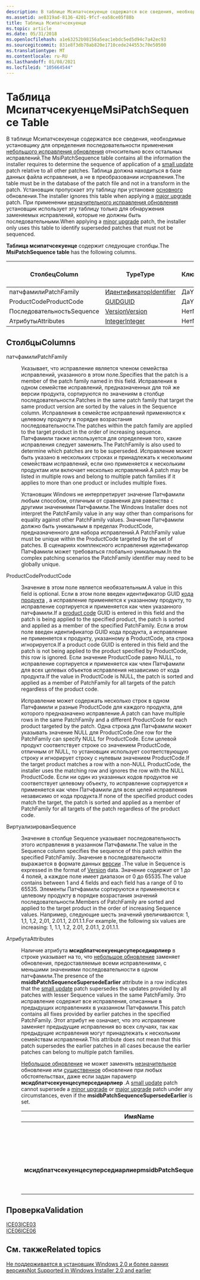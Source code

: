 ```yaml
---
description: В таблице Мсипатчсекуенце содержатся все сведения, необходимые установщику для определения последовательности применения небольшого исправления обновления относительно всех остальных исправлений.
ms.assetid: ae8319ad-8136-4201-9fcf-ea58ce05f88b
title: Таблица Мсипатчсекуенце
ms.topic: article
ms.date: 05/31/2018
ms.openlocfilehash: a1e63252b98156a5eac1ebdc5ed5d94c7a42ec93
ms.sourcegitcommit: 831e8f3db78ab820e1710cede244553c70e50500
ms.translationtype: MT
ms.contentlocale: ru-RU
ms.lasthandoff: 01/08/2021
ms.locfileid: "105664544"
---
```

# <a name="msipatchsequence-table"></a><span data-ttu-id="a2979-103">Таблица Мсипатчсекуенце</span><span class="sxs-lookup"><span data-stu-id="a2979-103">MsiPatchSequence Table</span></span>

<span data-ttu-id="a2979-104">В таблице Мсипатчсекуенце содержатся все сведения, необходимые установщику для определения последовательности применения [небольшого исправления обновления](small-updates.md) относительно всех остальных исправлений.</span><span class="sxs-lookup"><span data-stu-id="a2979-104">The MsiPatchSequence table contains all the information the installer requires to determine the sequence of application of a [small update](small-updates.md) patch relative to all other patches.</span></span> <span data-ttu-id="a2979-105">Таблица должна находиться в базе данных файла исправления, а не в преобразовании исправления.</span><span class="sxs-lookup"><span data-stu-id="a2979-105">The table must be in the database of the patch file and not in a transform in the patch.</span></span> <span data-ttu-id="a2979-106">Установщик пропускает эту таблицу при установке [основного](major-upgrades.md) обновления.</span><span class="sxs-lookup"><span data-stu-id="a2979-106">The installer ignores this table when applying a [major upgrade](major-upgrades.md) patch.</span></span> <span data-ttu-id="a2979-107">При применении [незначительного исправления обновления](minor-upgrades.md) установщик использует эту таблицу только для обнаружения заменяемых исправлений, которые не должны быть последовательными.</span><span class="sxs-lookup"><span data-stu-id="a2979-107">When applying a [minor upgrade](minor-upgrades.md) patch, the installer only uses this table to identify superseded patches that must not be sequenced.</span></span>

<span data-ttu-id="a2979-108">**Таблица мсипатчсекуенце** содержит следующие столбцы.</span><span class="sxs-lookup"><span data-stu-id="a2979-108">The **MsiPatchSequence table** has the following columns.</span></span>



| <span data-ttu-id="a2979-109">Столбец</span><span class="sxs-lookup"><span data-stu-id="a2979-109">Column</span></span>      | <span data-ttu-id="a2979-110">Type</span><span class="sxs-lookup"><span data-stu-id="a2979-110">Type</span></span>                         | <span data-ttu-id="a2979-111">Ключ</span><span class="sxs-lookup"><span data-stu-id="a2979-111">Key</span></span> | <span data-ttu-id="a2979-112">Допускает значения NULL</span><span class="sxs-lookup"><span data-stu-id="a2979-112">Nullable</span></span> |
|-------------|------------------------------|-----|----------|
| <span data-ttu-id="a2979-113">патчфамили</span><span class="sxs-lookup"><span data-stu-id="a2979-113">PatchFamily</span></span> | [<span data-ttu-id="a2979-114">Идентификатор</span><span class="sxs-lookup"><span data-stu-id="a2979-114">Identifier</span></span>](identifier.md) | <span data-ttu-id="a2979-115">Да</span><span class="sxs-lookup"><span data-stu-id="a2979-115">Y</span></span>   | <span data-ttu-id="a2979-116">Нет</span><span class="sxs-lookup"><span data-stu-id="a2979-116">N</span></span>        |
| <span data-ttu-id="a2979-117">ProductCode</span><span class="sxs-lookup"><span data-stu-id="a2979-117">ProductCode</span></span> | [<span data-ttu-id="a2979-118">GUID</span><span class="sxs-lookup"><span data-stu-id="a2979-118">GUID</span></span>](guid.md)             | <span data-ttu-id="a2979-119">Да</span><span class="sxs-lookup"><span data-stu-id="a2979-119">Y</span></span>   | <span data-ttu-id="a2979-120">Да</span><span class="sxs-lookup"><span data-stu-id="a2979-120">Y</span></span>        |
| <span data-ttu-id="a2979-121">Последовательность</span><span class="sxs-lookup"><span data-stu-id="a2979-121">Sequence</span></span>    | [<span data-ttu-id="a2979-122">Version</span><span class="sxs-lookup"><span data-stu-id="a2979-122">Version</span></span>](version.md)       | <span data-ttu-id="a2979-123">Нет</span><span class="sxs-lookup"><span data-stu-id="a2979-123">N</span></span>   | <span data-ttu-id="a2979-124">Нет</span><span class="sxs-lookup"><span data-stu-id="a2979-124">N</span></span>        |
| <span data-ttu-id="a2979-125">Атрибуты</span><span class="sxs-lookup"><span data-stu-id="a2979-125">Attributes</span></span>  | [<span data-ttu-id="a2979-126">Integer</span><span class="sxs-lookup"><span data-stu-id="a2979-126">Integer</span></span>](integer.md)       | <span data-ttu-id="a2979-127">Нет</span><span class="sxs-lookup"><span data-stu-id="a2979-127">N</span></span>   | <span data-ttu-id="a2979-128">Да</span><span class="sxs-lookup"><span data-stu-id="a2979-128">Y</span></span>        |



 

## <a name="columns"></a><span data-ttu-id="a2979-129">Столбцы</span><span class="sxs-lookup"><span data-stu-id="a2979-129">Columns</span></span>

<dl> <dt>

<span data-ttu-id="a2979-130"><span id="PatchFamily"></span><span id="patchfamily"></span><span id="PATCHFAMILY"></span>патчфамили</span><span class="sxs-lookup"><span data-stu-id="a2979-130"><span id="PatchFamily"></span><span id="patchfamily"></span><span id="PATCHFAMILY"></span>PatchFamily</span></span>
</dt> <dd>

<span data-ttu-id="a2979-131">Указывает, что исправление является членом семейства исправлений, указанного в этом поле.</span><span class="sxs-lookup"><span data-stu-id="a2979-131">Specifies that the patch is a member of the patch family named in this field.</span></span> <span data-ttu-id="a2979-132">Исправления в одном семействе исправлений, предназначенных для той же версии продукта, сортируются по значениям в столбце последовательности.</span><span class="sxs-lookup"><span data-stu-id="a2979-132">Patches in the same patch family that target the same product version are sorted by the values in the Sequence column.</span></span> <span data-ttu-id="a2979-133">Исправления в семействе исправлений применяются к целевому продукту в порядке возрастания последовательности.</span><span class="sxs-lookup"><span data-stu-id="a2979-133">The patches within the patch family are applied to the target product in the order of increasing sequence.</span></span> <span data-ttu-id="a2979-134">Патчфамили также используется для определения того, какие исправления следует заменить.</span><span class="sxs-lookup"><span data-stu-id="a2979-134">The PatchFamily is also used to determine which patches are to be superseded.</span></span> <span data-ttu-id="a2979-135">Исправление может быть указано в нескольких строках и принадлежать к нескольким семействам исправлений, если оно применяется к нескольким продуктам или включает несколько исправлений.</span><span class="sxs-lookup"><span data-stu-id="a2979-135">A patch may be listed in multiple rows and belong to multiple patch families if it applies to more than one product or includes multiple fixes.</span></span>

<span data-ttu-id="a2979-136">Установщик Windows не интерпретирует значение Патчфамили любым способом, отличным от сравнения для равенства с другими значениями Патчфамили.</span><span class="sxs-lookup"><span data-stu-id="a2979-136">The Windows Installer does not interpret the PatchFamily value in any way other than comparisons for equality against other PatchFamily values.</span></span> <span data-ttu-id="a2979-137">Значение Патчфамили должно быть уникальным в пределах ProductCode, предназначенного для набора исправлений.</span><span class="sxs-lookup"><span data-stu-id="a2979-137">A PatchFamily value must be unique within the ProductCode targeted by the set of patches.</span></span> <span data-ttu-id="a2979-138">В сценариях комплексного исправления идентификатор Патчфамили может требоваться глобально уникальным.</span><span class="sxs-lookup"><span data-stu-id="a2979-138">In the complex patching scenarios the PatchFamily identifier may need to be globally unique.</span></span>

</dd> <dt>

<span data-ttu-id="a2979-139"><span id="ProductCode"></span><span id="productcode"></span><span id="PRODUCTCODE"></span>ProductCode</span><span class="sxs-lookup"><span data-stu-id="a2979-139"><span id="ProductCode"></span><span id="productcode"></span><span id="PRODUCTCODE"></span>ProductCode</span></span>
</dt> <dd>

<span data-ttu-id="a2979-140">Значение в этом поле является необязательным.</span><span class="sxs-lookup"><span data-stu-id="a2979-140">A value in this field is optional.</span></span> <span data-ttu-id="a2979-141">Если в этом поле введен идентификатор GUID [кода продукта](product-codes.md) , а исправление применяется к указанному продукту, то исправление сортируется и применяется как член указанного патчфамили.</span><span class="sxs-lookup"><span data-stu-id="a2979-141">If a [product code](product-codes.md) GUID is entered in this field and the patch is being applied to the specified product, the patch is sorted and applied as a member of the specified PatchFamily.</span></span> <span data-ttu-id="a2979-142">Если в этом поле введен идентификатор GUID кода продукта, а исправление не применяется к продукту, указанному в ProductCode, эта строка игнорируется.</span><span class="sxs-lookup"><span data-stu-id="a2979-142">If a product code GUID is entered in this field and the patch is not being applied to the product specified by ProductCode, this row is ignored.</span></span> <span data-ttu-id="a2979-143">Если значение ProductCode равно NULL, то исправление сортируется и применяется как член Патчфамили для всех целевых объектов исправления независимо от кода продукта.</span><span class="sxs-lookup"><span data-stu-id="a2979-143">If the value in ProductCode is NULL, the patch is sorted and applied as a member of PatchFamily for all targets of the patch regardless of the product code.</span></span>

<span data-ttu-id="a2979-144">Исправление может содержать несколько строк в одном Патчфамили и разные ProductCode для каждого продукта, для которого предназначено исправление.</span><span class="sxs-lookup"><span data-stu-id="a2979-144">A patch can have multiple rows in the same PatchFamily and a different ProductCode for each product targeted by the patch.</span></span> <span data-ttu-id="a2979-145">Одна строка для Патчфамили может указывать значение NULL для ProductCode.</span><span class="sxs-lookup"><span data-stu-id="a2979-145">One row for the PatchFamily can specify NULL for ProductCode.</span></span> <span data-ttu-id="a2979-146">Если целевой продукт соответствует строке со значением ProductCode, отличным от NULL, то установщик использует соответствующую строку и игнорирует строку с нулевым значением ProductCode.</span><span class="sxs-lookup"><span data-stu-id="a2979-146">If the target product matches a row with a non-NULL ProductCode, the installer uses the matching row and ignores the row with the NULL ProductCode.</span></span> <span data-ttu-id="a2979-147">Если ни один из указанных кодов продуктов не соответствует целевому объекту, то исправление сортируется и применяется как член Патчфамили для всех целей исправления независимо от кода продукта.</span><span class="sxs-lookup"><span data-stu-id="a2979-147">If none of the specified product codes match the target, the patch is sorted and applied as a member of PatchFamily for all targets of the patch regardless of the product code.</span></span>

</dd> <dt>

<span data-ttu-id="a2979-148"><span id="Sequence"></span><span id="sequence"></span><span id="SEQUENCE"></span>Виртуализирован</span><span class="sxs-lookup"><span data-stu-id="a2979-148"><span id="Sequence"></span><span id="sequence"></span><span id="SEQUENCE"></span>Sequence</span></span>
</dt> <dd>

<span data-ttu-id="a2979-149">Значение в столбце Sequence указывает последовательность этого исправления в указанном Патчфамили.</span><span class="sxs-lookup"><span data-stu-id="a2979-149">The value in the Sequence column specifies the sequence of this patch within the specified PatchFamily.</span></span> <span data-ttu-id="a2979-150">Значение в последовательности выражается в формате данных [версии](version.md) .</span><span class="sxs-lookup"><span data-stu-id="a2979-150">The value in Sequence is expressed in the format of [Version](version.md) data.</span></span> <span data-ttu-id="a2979-151">Значение содержит от 1 до 4 полей, а каждое поле имеет диапазон от 0 до 65535.</span><span class="sxs-lookup"><span data-stu-id="a2979-151">The value contains between 1 and 4 fields and each field has a range of 0 to 65535.</span></span> <span data-ttu-id="a2979-152">Элементы Патчфамили сортируются и применяются к целевому продукту в порядке возрастания значений последовательности.</span><span class="sxs-lookup"><span data-stu-id="a2979-152">Members of PatchFamily are sorted and applied to the target product in the order of increasing Sequence values.</span></span> <span data-ttu-id="a2979-153">Например, следующие шесть значений увеличиваются: 1, 1,1, 1,2, 2,01, 2.01.1, 2.01.1.1.</span><span class="sxs-lookup"><span data-stu-id="a2979-153">For example, the following six values are increasing: 1, 1.1, 1.2, 2.01, 2.01.1, 2.01.1.1.</span></span>

</dd> <dt>

<span data-ttu-id="a2979-154"><span id="Attributes"></span><span id="attributes"></span><span id="ATTRIBUTES"></span>Атрибута</span><span class="sxs-lookup"><span data-stu-id="a2979-154"><span id="Attributes"></span><span id="attributes"></span><span id="ATTRIBUTES"></span>Attributes</span></span>
</dt> <dd>

<span data-ttu-id="a2979-155">Наличие атрибута **мсидбпатчсекуенцесуперседиарлиер** в строке указывает на то, что [небольшое обновление](small-updates.md) заменяет обновления, предоставляемые всеми исправлениями, с меньшими значениями последовательности в одном патчфамили.</span><span class="sxs-lookup"><span data-stu-id="a2979-155">The presence of the **msidbPatchSequenceSupersedeEarlier** attribute in a row indicates that the [small update](small-updates.md) patch supersedes the updates provided by all patches with lesser Sequence values in the same PatchFamily.</span></span> <span data-ttu-id="a2979-156">Это исправление содержит все исправления, описанные в предыдущих исправлениях в указанном Патчфамили.</span><span class="sxs-lookup"><span data-stu-id="a2979-156">This patch contains all fixes provided by earlier patches in the specified PatchFamily.</span></span> <span data-ttu-id="a2979-157">Этот атрибут не означает, что это исправление заменяет предыдущие исправления во всех случаях, так как предыдущие исправления могут принадлежать к нескольким семействам исправлений.</span><span class="sxs-lookup"><span data-stu-id="a2979-157">This attribute does not mean that this patch supersedes the earlier patches in all cases because the earlier patches can belong to multiple patch families.</span></span>

<span data-ttu-id="a2979-158">[Небольшое обновление](small-updates.md) не может заменять [незначительное](minor-upgrades.md) обновление или [существенное](major-upgrades.md) обновление при любых обстоятельствах, даже если задан параметр **мсидбпатчсекуенцесуперседиарлиер** .</span><span class="sxs-lookup"><span data-stu-id="a2979-158">A [small update](small-updates.md) patch cannot supersede a [minor upgrade](minor-upgrades.md) or [major upgrade](major-upgrades.md) patch under any circumstances, even if the **msidbPatchSequenceSupersedeEarlier** is set.</span></span> 

| <span data-ttu-id="a2979-159">Имя</span><span class="sxs-lookup"><span data-stu-id="a2979-159">Name</span></span>                                   | <span data-ttu-id="a2979-160">Значение</span><span class="sxs-lookup"><span data-stu-id="a2979-160">Value</span></span> | <span data-ttu-id="a2979-161">Значение</span><span class="sxs-lookup"><span data-stu-id="a2979-161">Meaning</span></span>                                                           |
|----------------------------------------|-------|-------------------------------------------------------------------|
|                                        | <span data-ttu-id="a2979-162">0x00</span><span class="sxs-lookup"><span data-stu-id="a2979-162">0x00</span></span>  | <span data-ttu-id="a2979-163">Указывает простое значение последовательности.</span><span class="sxs-lookup"><span data-stu-id="a2979-163">Indicates a simple sequencing value.</span></span>                              |
| <span data-ttu-id="a2979-164">**мсидбпатчсекуенцесуперседиарлиер**</span><span class="sxs-lookup"><span data-stu-id="a2979-164">**msidbPatchSequenceSupersedeEarlier**</span></span> | <span data-ttu-id="a2979-165">0x01</span><span class="sxs-lookup"><span data-stu-id="a2979-165">0x01</span></span>  | <span data-ttu-id="a2979-166">Указывает исправление, заменяющее предыдущие исправления в этом семействе.</span><span class="sxs-lookup"><span data-stu-id="a2979-166">Indicates a patch that supersedes earlier patches in this family.</span></span> |



 

</dd> </dl>

## <a name="validation"></a><span data-ttu-id="a2979-167">Проверка</span><span class="sxs-lookup"><span data-stu-id="a2979-167">Validation</span></span>

<dl>

[<span data-ttu-id="a2979-168">ICE03</span><span class="sxs-lookup"><span data-stu-id="a2979-168">ICE03</span></span>](ice03.md)  
[<span data-ttu-id="a2979-169">ICE06</span><span class="sxs-lookup"><span data-stu-id="a2979-169">ICE06</span></span>](ice06.md)  
</dl>

## <a name="related-topics"></a><span data-ttu-id="a2979-170">См. также</span><span class="sxs-lookup"><span data-stu-id="a2979-170">Related topics</span></span>

<dl> <dt>

[<span data-ttu-id="a2979-171">Не поддерживается в установщик Windows 2,0 и более ранних версиях</span><span class="sxs-lookup"><span data-stu-id="a2979-171">Not Supported in Windows Installer 2.0 and earlier</span></span>](not-supported-in-windows-installer-version-2-0.md)
</dt> </dl>

 

 



